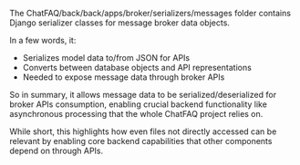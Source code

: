 The ChatFAQ/back/back/apps/broker/serializers/messages folder contains Django serializer classes for message broker data objects.

In a few words, it:

- Serializes model data to/from JSON for APIs
- Converts between database objects and API representations
- Needed to expose message data through broker APIs

So in summary, it allows message data to be serialized/deserialized for broker APIs consumption, enabling crucial backend functionality like asynchronous processing that the whole ChatFAQ project relies on.

While short, this highlights how even files not directly accessed can be relevant by enabling core backend capabilities that other components depend on through APIs.
